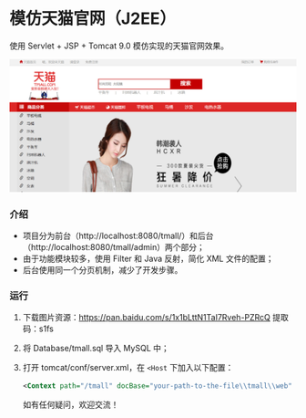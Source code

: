 # 模仿天猫官网（J2EE）

使用 Servlet + JSP + Tomcat 9.0 模仿实现的天猫官网效果。

![Tmall](https://github.com/Avicii4/tmall/blob/master/tmall.jpg)

### 介绍

* 项目分为前台（http://localhost:8080/tmall/）和后台（http://localhost:8080/tmall/admin）两个部分；
* 由于功能模块较多，使用 Filter 和 Java 反射，简化 XML 文件的配置；
* 后台使用同一个分页机制，减少了开发步骤。

### 运行

1. 下载图片资源：https://pan.baidu.com/s/1x1bLttN1TaI7Rveh-PZRcQ 提取码：s1fs 

2. 将 Database/tmall.sql 导入 MySQL 中；

3. 打开 tomcat/conf/server.xml，在 `<Host` 下加入以下配置：

   ```xml
   <Context path="/tmall" docBase="your-path-to-the-file\\tmall\\web" debug="0" reloadable="false" />
   ```

   如有任何疑问，欢迎交流！

